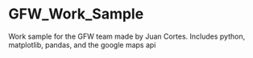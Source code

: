 # GFW_Work_Sample
Work sample for the GFW team made by Juan Cortes. Includes python, matplotlib, pandas, and the google maps api
